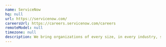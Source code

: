 ```yaml
---
name: ServiceNow
hq: null
url: https://servicenow.com/
careersUrl: https://careers.servicenow.com/careers
remoteModel: null
timezone: null
description: We bring organizations of every size, in every industry, smarter, faster, and better ways to work.
---
```

